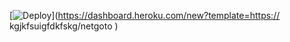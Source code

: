 [![Deploy](https://www.herokucdn.com/deploy/button.png)](https://dashboard.heroku.com/new?template=https:// kgjkfsuigfdkfskg/netgoto   )  
